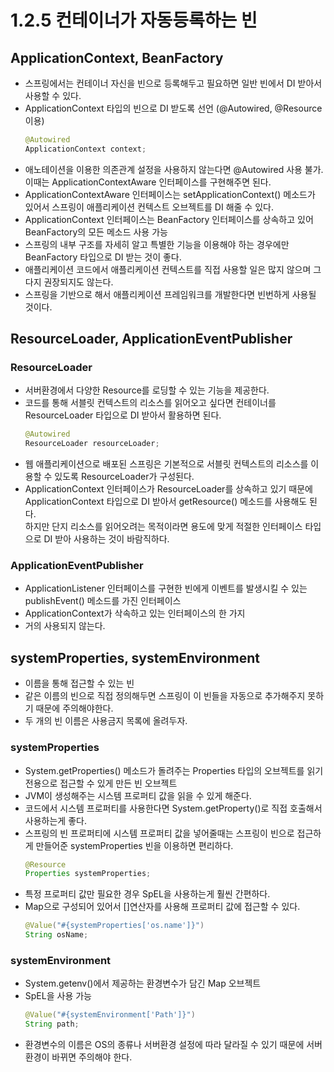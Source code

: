 # 1.2.5 컨테이너가 자동등록하는 빈
## ApplicationContext, BeanFactory
- 스프링에서는 컨테이너 자신을 빈으로 등록해두고 필요하면 일반 빈에서 DI 받아서 사용할 수 있다.
- ApplicationContext 타입의 빈으로 DI 받도록 선언 (@Autowired, @Resource 이용)
  ```java
  @Autowired
  ApplicationContext context; 
  ```
- 애노테이션을 이용한 의존관계 설정을 사용하지 않는다면 @Autowired 사용 불가. 이때는 ApplicationContextAware 인터페이스를 구현해주면 된다.
- ApplicationContextAware 인터페이스는 setApplicationContext() 메소드가 있어서 스프링이 애플리케이션 컨텍스트 오브젝트를 DI 해줄 수 있다.
- ApplicationContext 인터페이스는 BeanFactory 인터페이스를 상속하고 있어 BeanFactory의 모든 메소드 사용 가능
- 스프링의 내부 구조를 자세히 알고 특별한 기능을 이용해야 하는 경우에만 BeanFactory 타입으로 DI 받는 것이 좋다.
- 애플리케이션 코드에서 애플리케이션 컨텍스트를 직접 사용할 일은 많지 않으며 그다지 권장되지도 않는다.
- 스프링을 기반으로 해서 애플리케이션 프레임워크를 개발한다면 빈번하게 사용될 것이다.

## ResourceLoader, ApplicationEventPublisher
### ResourceLoader
- 서버환경에서 다양한 Resource를 로딩할 수 있는 기능을 제공한다.
- 코드를 통해 서블릿 컨텍스트의 리소스를 읽어오고 싶다면 컨테이너를 ResourceLoader 타입으로 DI 받아서 활용하면 된다.
  ```java
  @Autowired
  ResourceLoader resourceLoader;
  ```
- 웹 애플리케이션으로 배포된 스프링은 기본적으로 서블릿 컨텍스트의 리소스를 이용할 수 있도록 ResourceLoader가 구성된다.
- ApplicationContext 인터페이스가 ResourceLoader를 상속하고 있기 때문에 ApplicationContext 타입으로 DI 받아서 getResource() 메소드를 사용해도 된다.  
  하지만 단지 리소스를 읽어오려는 목적이라면 용도에 맞게 적절한 인터페이스 타입으로 DI 받아 사용하는 것이 바람직하다. 

### ApplicationEventPublisher
- ApplicationListener 인터페이스를 구현한 빈에게 이벤트를 발생시킬 수 있는 publishEvent() 메소드를 가진 인터페이스
- ApplicationContext가 삭속하고 있는 인터페이스의 한 가지
- 거의 사용되지 않는다.

## systemProperties, systemEnvironment
- 이름을 통해 접근할 수 있는 빈
- 같은 이름의 빈으로 직접 정의해두면 스프링이 이 빈들을 자동으로 추가해주지 못하기 때문에 주의해야한다.
- 두 개의 빈 이름은 사용금지 목록에 올려두자.

### systemProperties
- System.getProperties() 메소드가 돌려주는 Properties 타입의 오브젝트를 읽기전용으로 접근할 수 있게 만든 빈 오브젝트
- JVM이 생성해주는 시스템 프로퍼티 값을 읽을 수 있게 해준다.
- 코드에서 시스템 프로퍼티를 사용한다면 System.getProperty()로 직접 호출해서 사용하는게 좋다.
- 스프링의 빈 프로퍼티에 시스템 프로퍼티 값을 넣어줄때는 스프링이 빈으로 접근하게 만들어준 systemProperties 빈을 이용하면 편리하다.
  ```java
  @Resource
  Properties systemProperties;
  ```
- 특정 프로퍼티 값만 필요한 경우 SpEL을 사용하는게 훨씬 간편하다.
- Map으로 구성되어 있어서 []연산자를 사용해 프로퍼티 값에 접근할 수 있다.
  ```java
  @Value("#{systemProperties['os.name']}")
  String osName;
  ```

### systemEnvironment
- System.getenv()에서 제공하는 환경변수가 담긴 Map 오브젝트
- SpEL을 사용 가능
  ```java
  @Value("#{systemEnvironment['Path']}")
  String path;
  ```
- 환경변수의 이름은 OS의 종류나 서버환경 설정에 따라 달라질 수 있기 때문에 서버환경이 바뀌면 주의해야 한다.
